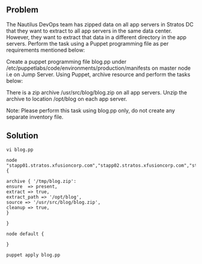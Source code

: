 ## Problem

The Nautilus DevOps team has zipped data on all app servers in Stratos DC that they want to extract to all app servers in the same data center. However, they want to extract that data in a different directory in the app servers. Perform the task using a Puppet programming file as per requirements mentioned below:

Create a puppet programming file blog.pp under /etc/puppetlabs/code/environments/production/manifests on master node i.e on Jump Server. Using Puppet, archive resource and perform the tasks below:

There is a zip archive /usr/src/blog/blog.zip on all app servers. Unzip the archive to location /opt/blog on each app server.

Note: Please perform this task using blog.pp only, do not create any separate inventory file.


## Solution

```
vi blog.pp
```


```
node "stapp01.stratos.xfusioncorp.com","stapp02.stratos.xfusioncorp.com","stapp03.stratos.xfusioncorp.com"
{

archive { '/tmp/blog.zip':
ensure  => present,
extract => true,
extract_path => '/opt/blog',
source => '/usr/src/blog/blog.zip',
cleanup => true,
}

}

node default {

}

```

```
puppet apply blog.pp
```
